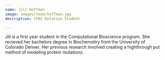 ```yaml
---
name: Jill Hoffman
image: images/team/hoffman.jpg
description: CPBS Rotation Student

---
```


Jill is a first year student in the Computational Bioscience program. She recieved her bachelors degree in Biochemsitry from the University of Colorado Denver. Her previous research involved creating a highthrough put method of modeling protein mutations. 
